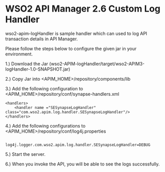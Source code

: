 # WSO2 API Manager 2.6 Custom Log Handler

wso2-apim-logHandler is sample handler which can used to log API transaction details in API Manager.

Please follow the steps below to configure the given jar in your environment.

1.) Download the Jar (wso2-APIM-logHandler/target/wso2-APIM3-logHandler-1.0-SNAPSHOT.jar)

2.) Copy Jar into <APIM_HOME>/repository/components/lib

3.) Add the following configuration to <APIM_HOME>/repository/conf/synapse-handlers.xml

```
<handlers>
	<handler name ="SESynapseLogHandler" class="com.wso2.apim.log.handler.SESynapseLogHandler"/>
</handlers>

```

4.) Add the following configurations to <APIM_HOME>/repository/conf/log4j.properties

```

log4j.logger.com.wso2.apim.log.handler.SESynapseLogHandler=DEBUG

```

5.) Start the server.

6.) When you invoke the API, you will be able to see the logs successfully.
